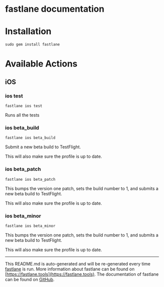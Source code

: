 fastlane documentation
================
# Installation
```
sudo gem install fastlane
```
# Available Actions
## iOS
### ios test
```
fastlane ios test
```
Runs all the tests
### ios beta_build
```
fastlane ios beta_build
```
Submit a new beta build to TestFlight.

This will also make sure the profile is up to date.
### ios beta_patch
```
fastlane ios beta_patch
```
This bumps the version one patch, sets the build number to 1, and submits a new beta build to TestFlight.

This will also make sure the profile is up to date.
### ios beta_minor
```
fastlane ios beta_minor
```
This bumps the version one patch, sets the build number to 1, and submits a new beta build to TestFlight.

This will also make sure the profile is up to date.

----

This README.md is auto-generated and will be re-generated every time [fastlane](https://fastlane.tools) is run.
More information about fastlane can be found on [https://fastlane.tools](https://fastlane.tools).
The documentation of fastlane can be found on [GitHub](https://github.com/fastlane/fastlane/tree/master/fastlane).

